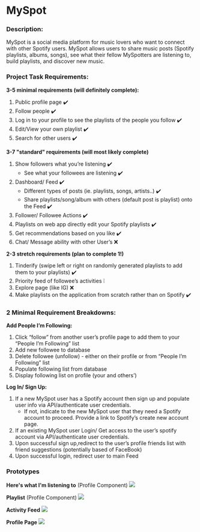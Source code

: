 # MySpot

### Description:

MySpot is a social media platform for music lovers who want to connect with other Spotify users. MySpot allows users to share music posts (Spotify playlists, albums, songs), see what their fellow MySpotters are listening to, build playlists, and discover new music. 

### Project Task Requirements:

**3-5 minimal requirements (will definitely complete):**
 1. Public profile page :heavy_check_mark:
 2. Follow people :heavy_check_mark:
 3. Log in to your profile to see the playlists of the people you follow :heavy_check_mark:
4.  Edit/View your own playlist :heavy_check_mark:
5.  Search for other users :heavy_check_mark:
    
**3-7 "standard" requirements (will most likely complete)** 
1. Show followers what you’re listening :heavy_check_mark:
   * See what your followees are listening  :heavy_check_mark:
2. Dashboard/ Feed :heavy_check_mark:
   * Different types of posts (ie. playlists, songs, artists..) :heavy_check_mark:
   * Share playlists/song/album with others (default post is playlist) onto the Feed :heavy_check_mark:
3. Follower/ Followee Actions :heavy_check_mark:
4. Playlists on web app directly edit your Spotify playlists :heavy_check_mark:
5. Get recommendations based on you like :heavy_check_mark:
6. Chat/  Message ability with other User’s :x: 

**2-3 stretch requirements (plan to complete 1!)**
1. Tinderify (swipe left or right on randomly generated playlists to add them to your playlists) :heavy_check_mark:
2. Priority feed of followee’s activities  :grey_exclamation:
3. Explore page (like IG) :x: 
4. Make playlists on the application from scratch rather than on Spotify :heavy_check_mark:

### 2 Minimal Requirement Breakdowns:

**Add People I’m Following:**
1. Click “follow” from another user’s profile page to add them to your “People I’m Following” list
2. Add new followee to database
3. Delete followee (unfollow) - either on their profile or from “People I’m Following” list
4. Populate following list from database
5. Display following list on profile (your and others’)
    
**Log In/ Sign Up:**
1. If a new MySpot user has a Spotify account then sign up and populate user info via API/authenticate user credentials.
   * If not, indicate to the new MySpot user that they need a Spotify account to proceed. Provide a link to Spotify’s create new account page. 
3. If an existing MySpot user Login/ Get access to the user’s spotify account via API/authenticate user credentials.
4. Upon successful sign up,redirect to the user’s profile friends list with friend suggestions (potentially based of FaceBook)
5. Upon successful login, redirect user to main Feed

### Prototypes

**Here's what I'm listening to** (Profile Component)
<img src="images/listening-to.png"/>

**Playlist** (Profile Component)
<img src="images/playlist-page.jpeg"/>

**Activity Feed**
<img src="images/feed-sketch.png"/>

**Profile Page**
<img src="images/profile-page.jpg"/>
